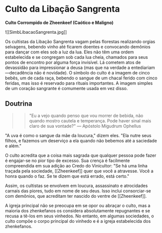 # Culto da Libação Sangrenta
**Culto Corrompido de Zheenkeef (Caótico e Maligno)**

![[SimbLibacaoSangrenta.jpg]]

Os cultistas da Libação Sangrenta vagam pelas florestas realizando orgias selvagens, bebendo vinho até ficarem doentes e convocando demônios para dançar com eles sob a luz da lua. Eles não têm uma ordem estabelecida e se congregam sob cada lua cheia, chamados para seus pontos de encontro por alguma força invisível. Lá cometem atos de devassidão para impressionar a deusa (mas que na verdade a entediariam—decadência não é novidade). O símbolo do culto é a imagem de cinco bebês, um de cada raça, bebendo o sangue de um chacal ferido com cinco feridas, mas isso é reservado para rituais importantes. A imagem simples de um coração sangrante é comumente usada em vez disso.

## Doutrina
>>"Eu a vejo quando penso que vou morrer de bebida, não quando mostro cautela e temperança. Pode haver sinal mais claro de sua vontade?"
— Apóstolo Migudrum Ophellus

"A uva é como o sangue da mãe da loucura," dizem eles. "Ela nutre seus filhos, e fazemos um deserviço a ela quando não bebemos até a saciedade e além."

O culto acredita que a coisa mais sagrada que qualquer pessoa pode fazer é engajar-se no pior tipo de excesso. Sua crença é facilmente compreendida em sua adição ao Credo do Vinicultor: "Se há uma linha traçada pela sociedade, [[Zheenkeef]] quer que você a atravesse. Você a honra quando o faz. Se te dizem que está errado, está certo."

Assim, os cultistas se envolvem em loucura, assassinato e atrocidades carnais das piores, tudo em nome de seu deus. Isso inclui consorciar-se com demônios, que acreditam ter nascido do ventre de [[Zheenkeef]].

A igreja principal não se preocupa em se opor ou abraçar o culto, mas a maioria dos zhenkefanos os considera absolutamente repugnantes e se recusa a tê-los em seus vinhedos. No entanto, em algumas sociedades, o culto compõe o corpo principal do vinhedo e é a igreja estabelecida dos zhenkefanos.
